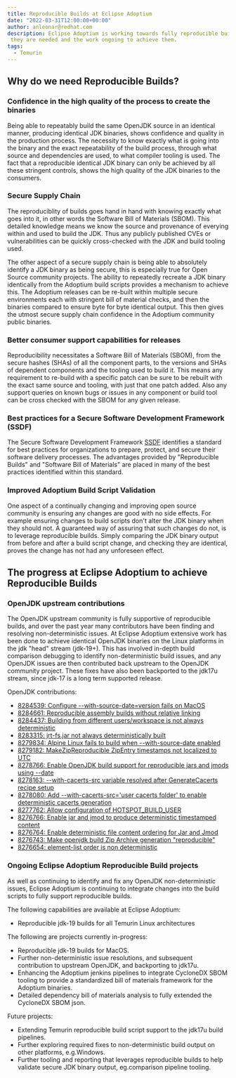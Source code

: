 ```yaml
---
title: Reproducible Builds at Eclipse Adoptium
date: "2022-03-31T12:00:00+00:00"
author: anleonar@redhat.com
description: Eclipse Adoptium is working towards fully reproducible builds, this blog explains why
 they are needed and the work ongoing to achieve them.
tags:
  - Temurin
---
```


## Why do we need Reproducible Builds?

### Confidence in the high quality of the process to create the binaries

Being able to repeatably build the same OpenJDK source in an identical manner, producing
identical JDK binaries, shows confidence and quality in the production process.
The necessity to know exactly what is going into the binary and the exact repeatability of the
build process, through what source and dependencies are used, to what compiler tooling is used.
The fact that a reproducible identical JDK binary can only be achieved by all these stringent controls,
shows the high quality of the JDK binaries to the consumers.

### Secure Supply Chain

The reproduciblity of builds goes hand in hand with knowing exactly what goes into it, in other words 
the Software Bill of Materials (SBOM). This detailed knowledge means we know the source and provenance
of everying within and used to build the JDK. Thus any publicly published CVEs or vulnerabilities can be
quickly cross-checked with the JDK and build tooling used.

The other aspect of a secure supply chain is being able to absolutely identify a JDK binary as being secure,
this is especially true for Open Source community projects. The ability to repeatedly recreate a JDK binary
identically from the Adoptium build scripts provides a mechanism to achieve this. The Adoptium releases can
be re-built within multiple secure environments each with stringent bill of material checks, and then the binaries
compared to ensure byte for byte identical output. This then gives the utmost secure supply chain confidence in
the Adoptium community public binaries.

### Better consumer support capabilities for releases

Reproducibility necessitates a Software Bill of Materials (SBOM), from the secure hashes (SHAs) of all the component parts,
to the versions and SHAs of dependent components and the tooling used to build it. This means any requirement
to re-build with a specific patch can be sure to be rebuilt with the exact same source and tooling, with just
that one patch added. Also any support queries on known bugs or issues in any component or build tool can be
cross checked with the SBOM for any given release.

### Best practices for a Secure Software Development Framework (SSDF)

The Secure Software Development Framework [SSDF](https://csrc.nist.gov/Projects/ssdf) identifies a standard for
best practices for organizations to prepare, protect, and secure their software delivery processes. The
advantages provided by "Reproducible Builds" and "Software Bill of Materials" are placed in many of the
best practices identified within this standard.

### Improved Adoptium Build Script Validation

One aspect of a continually changing and improving open source community is ensuring any changes are good with
no side effects. For example ensuring changes to build scripts don't alter the JDK binary when they should not.
A guaranteed way of assuring that such changes do not, is to leverage reproducible builds. Simply comparing the
JDK binary output from before and after a build script change, and checking they are identical, proves the change
has not had any unforeseen effect.

## The progress at Eclipse Adoptium to achieve Reproducible Builds

### OpenJDK upstream contributions

The OpenJDK upstream community is fully supportive of reproducible builds, and over the past year many contributors
have been finding and resolving non-deterministic issues. At Eclipse Adoptium extensive work has been done to
achieve identical OpenJDK binaries on the Linux platforms in the jdk "head" stream (jdk-19+). This has involved
in-depth build comparison debugging to identify non-deterministic build issues, and any OpenJDK issues are then
contributed back upstream to the OpenJDK community project. These fixes have also been backported to the
jdk17u stream, since jdk-17 is a long term supported release.

OpenJDK contributions:
- [8284539: Configure --with-source-date=version fails on MacOS](https://github.com/openjdk/jdk/pull/8247)
- [8284661: Reproducible assembly builds without relative linking](https://github.com/openjdk/jdk/pull/8177)
- [8284437: Building from different users/workspace is not always deterministic ](https://github.com/openjdk/jdk/pull/8124)
- [8283315: jrt-fs.jar not always deterministically built](https://github.com/openjdk/jdk/pull/7852)
- [8279834: Alpine Linux fails to build when --with-source-date enabled](https://github.com/openjdk/jdk/pull/7025)
- [8279182: MakeZipReproducible ZipEntry timestamps not localized to UTC](https://github.com/openjdk/jdk/pull/6926)
- [8278766: Enable OpenJDK build support for reproducible jars and jmods using --date](https://github.com/openjdk/jdk/pull/6878)
- [8278163: --with-cacerts-src variable resolved after GenerateCacerts recipe setup](https://github.com/openjdk/jdk/pull/6680)
- [8278080: Add --with-cacerts-src='user cacerts folder' to enable deterministic cacerts generation](https://github.com/openjdk/jdk/pull/6647)
- [8277762: Allow configuration of HOTSPOT_BUILD_USER](https://github.com/openjdk/jdk/pull/6542)
- [8276766: Enable jar and jmod to produce deterministic timestamped content](https://github.com/openjdk/jdk/pull/6481)
- [8276764: Enable deterministic file content ordering for Jar and Jmod](https://github.com/openjdk/jdk/pull/6395)
- [8276743: Make openjdk build Zip Archive generation "reproducible"](https://github.com/openjdk/jdk/pull/6311)
- [8276654: element-list order is non deterministic](https://github.com/openjdk/jdk/pull/6278)

### Ongoing Eclipse Adoptium Reproducible Build projects

As well as continuing to identify and fix any OpenJDK non-deterministic issues, Eclipse Adoptium is continuing to
integrate changes into the build scripts to fully support reproducible builds.

The following capabilities are available at Eclipse Adoptium:

- Reproducible jdk-19 builds for all Temurin Linux architectures

The following are projects currently in-progress:

- Reproducible jdk-19 builds for MacOS.
- Further non-deterministic issue resolutions, and subsequent contribution to upstream OpenJDK, and backporting to jdk17u.
- Enhancing the Adoptium jenkins pipelines to integrate CycloneDX SBOM tooling to provide a standardized bill of materials framework for the Adoptium binaries.
- Detailed dependency bill of materials analysis to fully extended the CycloneDX SBOM json.

Future projects:

- Extending Temurin reproducible build script support to the jdk17u build pipelines.
- Further exploring required fixes to non-deterministic build output on other platforms, e.g.Windows.
- Further tooling and reporting that leverages reproducible builds to help validate secure JDK binary output, eg.comparison pipeline tooling.

